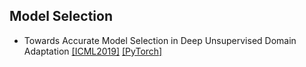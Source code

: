 ## Model Selection

- Towards Accurate Model Selection in Deep Unsupervised Domain Adaptation [[ICML2019]]([https://arxiv.org/abs/1912.01805v1](http://proceedings.mlr.press/v97/you19a/you19a.pdf)) [[PyTorch]]([https://arxiv.org/abs/1912.01805v1](https://github.com/thuml/Deep-Embedded-Validation))
